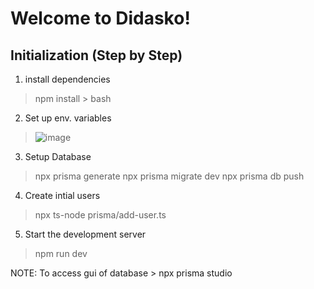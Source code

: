 <h1>Welcome to Didasko!</h1>

<h2>Initialization (Step by Step)</h2>

1. install dependencies
  > npm install > bash

2. Set up env. variables
  > ![image](https://github.com/user-attachments/assets/5e5daf1d-2c73-4a5d-b19a-809b512fb7b1)

3. Setup Database
  > npx prisma generate
  > npx prisma migrate dev
  > npx prisma db push

4. Create intial users
  > npx ts-node prisma/add-user.ts

5. Start the development server
 > npm run dev


NOTE: To access gui of database
      > npx prisma studio
